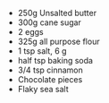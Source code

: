* 250g Unsalted butter
* 300g cane sugar
* 2 eggs
* 325g all purpose flour
* 1 tsp salt, 6 g
* half tsp baking soda
* 3/4 tsp cinnamon
* Chocolate pieces
* Flaky sea salt
